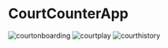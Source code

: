 # CourtCounterApp
![courtonboarding](https://user-images.githubusercontent.com/71092412/123062263-435c1d00-d404-11eb-9364-5c87ebd8fd1a.jpeg)
![courtplay](https://user-images.githubusercontent.com/71092412/123062314-4e16b200-d404-11eb-9d66-e77046b46804.jpeg)
![courthistory](https://user-images.githubusercontent.com/71092412/123062381-5d95fb00-d404-11eb-84b3-87e531102524.jpeg)

